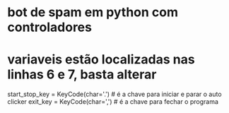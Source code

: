 # bot de spam em python com controladores

# variaveis estão localizadas nas linhas 6 e 7, basta alterar
start_stop_key = KeyCode(char='.') # é a chave para iniciar e parar o auto clicker
exit_key = KeyCode(char=',') # é a chave para fechar o programa
